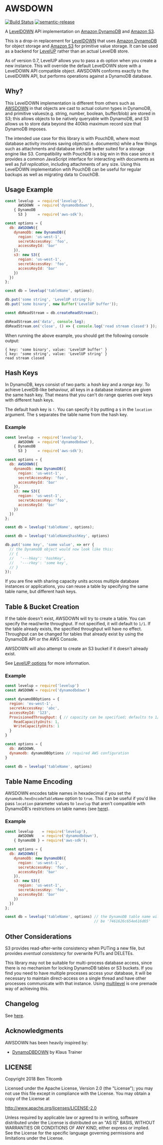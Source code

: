 AWSDOWN
=======

[![Build Status](https://travis-ci.org/ravenstine/awsdown.svg?branch=main)](https://travis-ci.org/ravenstine/awsdown)
[![semantic-release](https://img.shields.io/badge/%20%20%F0%9F%93%A6%F0%9F%9A%80-semantic--release-e10079.svg)](https://github.com/semantic-release/semantic-release)

A [LevelDOWN](https://github.com/level/leveldown) API implementation on [Amazon DynamoDB](https://aws.amazon.com/dynamodb/) and [Amazon S3](https://aws.amazon.com/s3/).

This is a drop-in replacement for [LevelDOWN](https://github.com/level/leveldown) that uses [Amazon DynamoDB](https://aws.amazon.com/dynamodb/) for object storage and [Amazon S3](https://aws.amazon.com/s3/) for primitive value storage. It can be used as a backend for [LevelUP](https://github.com/level/levelup) rather than an actual LevelDB store.

As of version 0.7, LevelUP allows you to pass a `db` option when you create a new instance. This will override the default LevelDOWN store with a LevelDOWN API compatible object. AWSDOWN conforms exactly to the LevelDOWN API, but performs operations against a DynamoDB database.

## Why? ##

This LevelDOWN implementation is different from others such as [AWSDOWN](https://github.com/ravenstine/awsdown) in that objects are cast to actual column types in DynamoDB, and primitive values(e.g. string, number, boolean, buffer/blob) are stored in S3; this allows objects to be natively queryable with DynamoDB, and S3 allows us to store data beyond the 400kb maximum record size that DynamoDB imposes.

The intended use case for this library is with PouchDB, where most database activity involves saving objects(i.e. documents) while a few things such as attachments and database info are better suited for a storage engine like S3.  Compatibility with PouchDB is a big win in this case since it provides a common JavaScript interface for interacting with documents as well as *full replication*, including attachments of any size.  Using this LevelDOWN implementation wtih PouchDB can be useful for regular backups as well as migrating data to CouchDB.

## Usage Example ##

```js
const levelup  = require('levelup'),
      AWSDOWN  = require('dynamodbdown'),
    { DynamoDB
      S3 }     = require('aws-sdk');

const options = {
  db: AWSDOWN({
    dynamoDb: new DynamoDB({
      region: 'us-west-1',
      secretAccessKey: 'foo',
      accessKeyId: 'bar'
    }),
    s3: new S3({
      region: 'us-west-1',
      secretAccessKey: 'foo',
      accessKeyId: 'bar'
    })
  })
};

const db = levelup('tableName', options);

db.put('some string', 'LevelUP string');
db.put('some binary', new Buffer('LevelUP buffer'));

const dbReadStream = db.createReadStream();

dbReadStream.on('data', console.log);
dbReadStream.on('close', () => { console.log('read stream closed') });
```

When running the above example, you should get the following console output:

```
{ key: 'some binary', value: 'LevelUP buffer' }
{ key: 'some string', value: 'LevelUP string' }
read stream closed
```

## Hash Keys ##

In DynamoDB, keys consist of two parts: a *hash key* and a *range key*. To achieve LevelDB-like behaviour, all keys in a database instance are given the same hash key. That means that you can't do range queries over keys with different hash keys.

The default hash key is `!`. You can specify it by putting a `$` in the `location` argument. The `$` separates the table name from the hash key.

### Example ###

```js
const levelup  = require('levelup'),
      AWSDOWN  = require('dynamodbdown'),
    { DynamoDB
      S3 }     = require('aws-sdk');

const options = {
  db: AWSDOWN({
    dynamoDb: new DynamoDB({
      region: 'us-west-1',
      secretAccessKey: 'foo',
      accessKeyId: 'bar'
    }),
    s3: new S3({
      region: 'us-west-1',
      secretAccessKey: 'foo',
      accessKeyId: 'bar'
    })
  })
};

const db = levelup('tableName', options);

const db = levelup('tableName$hashKey', options)

db.put('some key', 'some value', => err {
  // the DynamoDB object would now look like this:
  // {
  //   '---hkey': 'hashKey',
  //   '---rkey': 'some key',
  // }
});
```

If you are fine with sharing capacity units across multiple database instances or applications, you can reuse a table by specifying the same table name, but different hash keys.

## Table & Bucket Creation ##

If the table doesn't exist, AWSDOWN will try to create a table.  You can specify the read/write throughput. If not specified, it will default to `1/1`. If the table already exists, the specified throughput will have no effect. Throughput can be changed for tables that already exist by using the DynamoDB API or the AWS Console.

AWSDOWN will also attempt to create an S3 bucket if it doesn't already exist.

See [LevelUP options](https://github.com/level/levelup#options) for more information.

### Example ###

```js
const levelup = require('levelup')
const AWSDOWN = require('dynamodbdown')

const dynamoDBOptions = {
  region: 'eu-west-1',
  secretAccessKey: 'abc',
  accessKeyId: '123',
  ProvisionedThroughput: { // capacity can be specified; defaults to 1/1:
    ReadCapacityUnits: 1,
    WriteCapacityUnits: 1
  }
}

const options = {
  db: AWSDOWN,
  dynamodb: dynamoDBOptions // required AWS configuration
}

const db = levelup('tableName', options)
```

## Table Name Encoding ##

AWSDOWN encodes table names in hexadecimal if you set the `dynamodb.hexEncodeTableName` option to `true`. This can be useful if you'd like pass `location` parameter values to `levelup` that aren't compatible with DynamoDB's restrictions on table names (see [here](docs.aws.amazon.com/amazondynamodb/latest/APIReference/API_CreateTable.html)).

### Example ###

```js
const levelup    = require('levelup'),
      AWSDOWN    = require('dynamodbdown'),
    { DynamoDB } = require('aws-sdk');

const options = {
  db: AWSDOWN({
    dynamoDb: new DynamoDB({
      region: 'us-west-1',
      secretAccessKey: 'foo',
      accessKeyId: 'bar'
    }),
    s3: new S3({
      region: 'us-west-1',
      secretAccessKey: 'foo',
      accessKeyId: 'bar'
    })
  })
};

const db = levelup('tableName', options) // the DynamoDB table name will
                                         // be '7461626c654e616d65'
```

## Other Considerations ##

S3 provides read-after-write consistency when PUTing a new file, but provides *eventual consistency* for overwrite PUTs and DELETEs.

This library may not be suitable for multi-process database access, since there is no mechanism for locking DynamoDB tables or S3 buckets.  If you find you need to have multiple processes access your database, it will be necessary to maintain direct-access on a single thread and have other processes communicate with that instance.  Using [multilevel](https://github.com/juliangruber/multilevel) is one premade way of achieving this.

## Changelog ##

See [here](https://github.com/ravenstine/awsdown/releases).

## Acknowledgments ##

AWSDOWN has been heavily inspired by:

* [DynamoDBDOWN](https://github.com/KlausTrainer/dynamodbdown) by Klaus Trainer

## LICENSE ##

Copyright 2018 Ben Titcomb

Licensed under the Apache License, Version 2.0 (the "License");
you may not use this file except in compliance with the License.
You may obtain a copy of the License at

http://www.apache.org/licenses/LICENSE-2.0

Unless required by applicable law or agreed to in writing, software
distributed under the License is distributed on an "AS IS" BASIS,
WITHOUT WARRANTIES OR CONDITIONS OF ANY KIND, either express or implied.
See the License for the specific language governing permissions and
limitations under the License.

